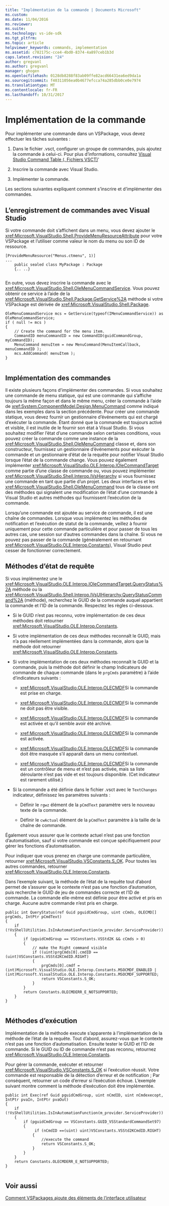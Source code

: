 ```yaml
---
title: "Implémentation de la commande | Documents Microsoft"
ms.custom: 
ms.date: 11/04/2016
ms.reviewer: 
ms.suite: 
ms.technology: vs-ide-sdk
ms.tgt_pltfrm: 
ms.topic: article
helpviewer_keywords: commands, implementation
ms.assetid: c782175c-cce4-4bd0-8374-4a897ceb1b3d
caps.latest.revision: "24"
author: gregvanl
ms.author: gregvanl
manager: ghogen
ms.openlocfilehash: 0128db8288f83ab09ffe82acd66431ea6ed9da1a
ms.sourcegitcommit: f40311056ea0b4677efcca74a285dbb0ce0e7974
ms.translationtype: MT
ms.contentlocale: fr-FR
ms.lasthandoff: 10/31/2017
---
```

# <a name="command-implementation"></a>Implémentation de la commande
Pour implémenter une commande dans un VSPackage, vous devez effectuer les tâches suivantes :  
  
1.  Dans le fichier .vsct, configurer un groupe de commandes, puis ajoutez la commande à celui-ci. Pour plus d’informations, consultez [Visual Studio Command Table (. Fichiers VSCT)](../../extensibility/internals/visual-studio-command-table-dot-vsct-files.md)'  
  
2.  Inscrire la commande avec Visual Studio.  
  
3.  Implémenter la commande.  
  
 Les sections suivantes expliquent comment s’inscrire et d’implémenter des commandes.  
  
## <a name="registering-commands-with-visual-studio"></a>L’enregistrement de commandes avec Visual Studio  
 Si votre commande doit s’affichent dans un menu, vous devez ajouter le <xref:Microsoft.VisualStudio.Shell.ProvideMenuResourceAttribute> pour votre VSPackage et l’utiliser comme valeur le nom du menu ou son ID de ressource.  
  
```  
[ProvideMenuResource("Menus.ctmenu", 1)]  
...  
    public sealed class MyPackage : Package  
    {.. ..}  
  
```  
  
 En outre, vous devez inscrire la commande avec le <xref:Microsoft.VisualStudio.Shell.OleMenuCommandService>. Vous pouvez obtenir ce service à l’aide de la <xref:Microsoft.VisualStudio.Shell.Package.GetService%2A> méthode si votre VSPackage est dérivée de <xref:Microsoft.VisualStudio.Shell.Package>.  
  
```  
OleMenuCommandService mcs = GetService(typeof(IMenuCommandService)) as OleMenuCommandService;  
if ( null != mcs )  
{  
    // Create the command for the menu item.  
    CommandID menuCommandID = new CommandID(guidCommandGroup, myCommandID);  
    MenuCommand menuItem = new MenuCommand(MenuItemCallback, menuCommandID );  
    mcs.AddCommand( menuItem );  
}  
  
```  
  
## <a name="implementing-commands"></a>Implémentation des commandes  
 Il existe plusieurs façons d’implémenter des commandes. Si vous souhaitez une commande de menu statique, qui est une commande qui s’affiche toujours la même façon et dans le même menu, créer la commande à l’aide de <xref:System.ComponentModel.Design.MenuCommand> comme indiqué dans les exemples dans la section précédente. Pour créer une commande statique, vous devez fournir un gestionnaire d’événements qui est chargé d’exécuter la commande. Étant donné que la commande est toujours activé et visible, il est inutile de le fournir son état à Visual Studio. Si vous souhaitez modifier l’état d’une commande selon certaines conditions, vous pouvez créer la commande comme une instance de la <xref:Microsoft.VisualStudio.Shell.OleMenuCommand> classe et, dans son constructeur, fournissez un gestionnaire d’événements pour exécuter la commande et un gestionnaire d’état de la requête pour notifier Visual Studio lorsque l’état de la commande change. Vous pouvez également implémenter <xref:Microsoft.VisualStudio.OLE.Interop.IOleCommandTarget> comme partie d’une classe de commande ou, vous pouvez implémenter <xref:Microsoft.VisualStudio.Shell.Interop.IVsHierarchy> si vous fournissez une commande en tant que partie d’un projet. Les deux interfaces et les <xref:Microsoft.VisualStudio.Shell.OleMenuCommand> tous de la classe ont des méthodes qui signalent une modification de l’état d’une commande à Visual Studio et autres méthodes qui fournissent l’exécution de la commande.  
  
 Lorsqu’une commande est ajoutée au service de commande, il est une chaîne de commandes. Lorsque vous implémentez les méthodes de notification et l’exécution de statut de la commande, veillez à fournir uniquement pour cette commande particulière et pour passer de tous les autres cas, une session sur d’autres commandes dans la chaîne. Si vous ne pouvez pas passer de la commande (généralement en retournant <xref:Microsoft.VisualStudio.OLE.Interop.Constants>), Visual Studio peut cesser de fonctionner correctement.  
  
## <a name="query-status-methods"></a>Méthodes d’état de requête  
 Si vous implémentez une le <xref:Microsoft.VisualStudio.OLE.Interop.IOleCommandTarget.QueryStatus%2A> méthode ou la <xref:Microsoft.VisualStudio.Shell.Interop.IVsUIHierarchy.QueryStatusCommand%2A> (méthode), recherchez le GUID de la commande auquel appartient la commande et l’ID de la commande. Respectez les règles ci-dessous.  
  
-   Si le GUID n’est pas reconnu, votre implémentation de ces deux méthodes doit retourner <xref:Microsoft.VisualStudio.OLE.Interop.Constants>.  
  
-   Si votre implémentation de ces deux méthodes reconnaît le GUID, mais n’a pas réellement implémentées dans la commande, alors que la méthode doit retourner <xref:Microsoft.VisualStudio.OLE.Interop.Constants>.  
  
-   Si votre implémentation de ces deux méthodes reconnaît le GUID et la commande, puis la méthode doit définir le champ Indicateurs de commande de chaque commande (dans le `prgCmds` paramètre) à l’aide d’indicateurs suivants :  
  
    -   <xref:Microsoft.VisualStudio.OLE.Interop.OLECMDF>Si la commande est prise en charge.  
  
    -   <xref:Microsoft.VisualStudio.OLE.Interop.OLECMDF>Si la commande ne doit pas être visible.  
  
    -   <xref:Microsoft.VisualStudio.OLE.Interop.OLECMDF>Si la commande est activée et qu’il semble avoir été archivé.  
  
    -   <xref:Microsoft.VisualStudio.OLE.Interop.OLECMDF>Si la commande est activée.  
  
    -   <xref:Microsoft.VisualStudio.OLE.Interop.OLECMDF>Si la commande doit être masquée s’il apparaît dans un menu contextuel.  
  
    -   <xref:Microsoft.VisualStudio.OLE.Interop.OLECMDF>Si la commande est un contrôleur de menu et n’est pas activée, mais sa liste déroulante n’est pas vide et est toujours disponible. (Cet indicateur est rarement utilisé.)  
  
-   Si la commande a été définie dans le fichier .vsct avec le `TextChanges` indicateur, définissez les paramètres suivants :  
  
    -   Définir le `rgwz` élément de la `pCmdText` paramètre vers le nouveau texte de la commande.  
  
    -   Définir le `cwActual` élément de la `pCmdText` paramètre à la taille de la chaîne de commande.  
  
 Également vous assurer que le contexte actuel n’est pas une fonction d’automatisation, sauf si votre commande est conçue spécifiquement pour gérer les fonctions d’automatisation.  
  
 Pour indiquer que vous prenez en charge une commande particulière, retourner <xref:Microsoft.VisualStudio.VSConstants.S_OK>. Pour toutes les autres commandes, retourner <xref:Microsoft.VisualStudio.OLE.Interop.Constants>.  
  
 Dans l’exemple suivant, la méthode de l’état de la requête tout d’abord permet de s’assurer que le contexte n’est pas une fonction d’automation, puis recherche le GUID de jeu de commandes correcte et l’ID de commande. La commande elle-même est définie pour être activé et pris en charge. Aucune autre commande n’est pris en charge.  
  
```  
public int QueryStatus(ref Guid pguidCmdGroup, uint cCmds, OLECMD[] prgCmds, IntPtr pCmdText)  
{  
    if (!VsShellUtilities.IsInAutomationFunction(m_provider.ServiceProvider))  
    {  
        if (pguidCmdGroup == VSConstants.VSStd2K && cCmds > 0)  
        {  
            // make the Right command visible   
            if ((uint)prgCmds[0].cmdID == (uint)VSConstants.VSStd2KCmdID.RIGHT)  
            {  
                prgCmds[0].cmdf = (int)Microsoft.VisualStudio.OLE.Interop.Constants.MSOCMDF_ENABLED | (int)Microsoft.VisualStudio.OLE.Interop.Constants.MSOCMDF_SUPPORTED;  
                return VSConstants.S_OK;  
            }  
        }  
        return Constants.OLECMDERR_E_NOTSUPPORTED;  
    }  
}  
  
```  
  
## <a name="execution-methods"></a>Méthodes d’exécution  
 Implémentation de la méthode execute s’apparente à l’implémentation de la méthode de l’état de la requête. Tout d’abord, assurez-vous que le contexte n’est pas une fonction d’automatisation. Ensuite tester le GUID et l’ID de commande. Si le GUID ou ID de commande n’est pas reconnu, retournez <xref:Microsoft.VisualStudio.OLE.Interop.Constants>.  
  
 Pour gérer la commande, exécuter et retourner <xref:Microsoft.VisualStudio.VSConstants.S_OK> si l’exécution réussit. Votre commande est responsable de la détection d’erreur et de notification ; Par conséquent, retourner un code d’erreur si l’exécution échoue. L’exemple suivant montre comment la méthode d’exécution doit être implémentée.  
  
```  
public int Exec(ref Guid pguidCmdGroup, uint nCmdID, uint nCmdexecopt, IntPtr pvaIn, IntPtr pvaOut)  
{  
    if (!VsShellUtilities.IsInAutomationFunction(m_provider.ServiceProvider))  
    {  
        if (pguidCmdGroup == VSConstants.GUID_VSStandardCommandSet97)  
        {  
             if (nCmdID ==(uint) uint)VSConstants.VSStd2KCmdID.RIGHT)  
            {  
                //execute the command  
                return VSConstants.S_OK;  
            }  
        }  
    }  
    return Constants.OLECMDERR_E_NOTSUPPORTED;  
}  
  
```  
  
## <a name="see-also"></a>Voir aussi  
 [Comment VSPackages ajoute des éléments de l’interface utilisateur](../../extensibility/internals/how-vspackages-add-user-interface-elements.md)